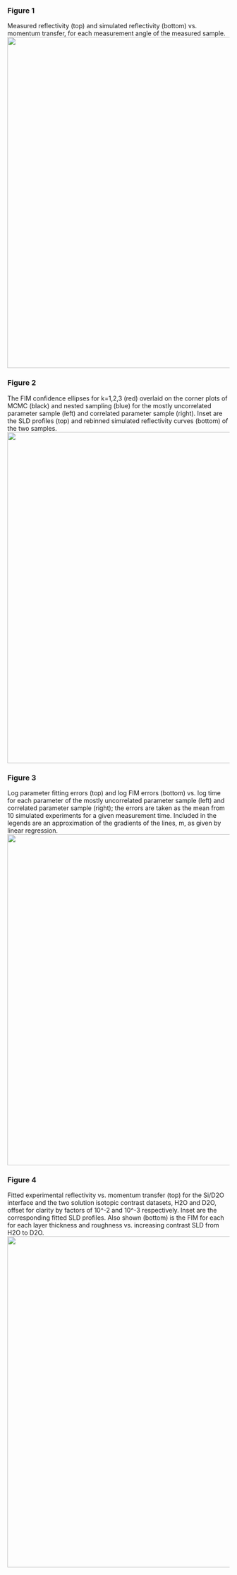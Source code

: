 ### Figure 1
Measured reflectivity (top) and simulated reflectivity (bottom) vs. momentum transfer, for each measurement angle of the measured sample.
<img src="https://github.com/James-Durant/fisher-information/blob/main/figures/measured_data.png" width="750">

### Figure 2 
The FIM confidence ellipses for k=1,2,3 (red) overlaid on the corner plots of MCMC (black) and nested sampling (blue) for the mostly uncorrelated parameter sample (left) and correlated parameter sample (right). Inset are the SLD profiles (top) and rebinned simulated reflectivity curves (bottom) of the two samples.
<img src="https://github.com/James-Durant/fisher-information/blob/main/figures/confidence_ellipses.png" width="750">

### Figure 3
Log parameter fitting errors (top) and log FIM errors (bottom) vs. log time for each parameter of the mostly uncorrelated parameter sample (left) and correlated parameter sample (right); the errors are taken as the mean from 10 simulated experiments for a given measurement time. Included in the legends are an approximation of the gradients of the lines, m, as given by linear regression.
<img src="https://github.com/James-Durant/fisher-information/blob/main/figures/time_dependence.png" width="750">

### Figure 4
Fitted experimental reflectivity vs. momentum transfer (top) for the Si/D2O interface and the two solution isotopic contrast datasets, H2O and D2O, offset for clarity by factors of 10^-2 and 10^-3 respectively. Inset are the corresponding fitted SLD profiles. Also shown (bottom) is the FIM for each for each layer thickness and roughness vs. increasing contrast SLD from H2O to D2O.
<img src="https://github.com/James-Durant/fisher-information/blob/main/figures/bilayer.png" width="750">
